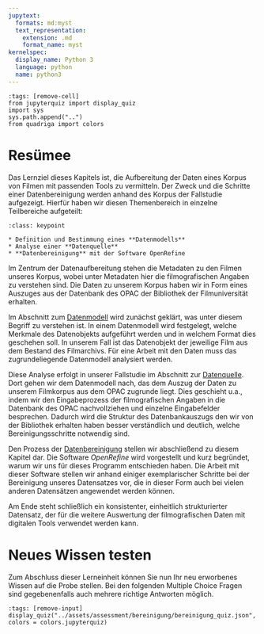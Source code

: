 ```yaml
---
jupytext:
  formats: md:myst
  text_representation:
    extension: .md
    format_name: myst
kernelspec:
  display_name: Python 3
  language: python
  name: python3
---
```

```{code-cell} ipython3
:tags: [remove-cell]
from jupyterquiz import display_quiz
import sys
sys.path.append("..")
from quadriga import colors
```

# Resümee
Das Lernziel dieses Kapitels ist, die Aufbereitung der Daten eines Korpus von Filmen mit passenden Tools zu vermitteln. Der Zweck und die Schritte einer Datenbereinigung werden anhand des Korpus der Fallstudie aufgezeigt. Hierfür haben wir diesen Themenbereich in einzelne Teilbereiche aufgeteilt:

```{admonition} Teilbereiche des Kapitels
:class: keypoint

* Definition und Bestimmung eines **Datenmodells**
* Analyse einer **Datenquelle**
* **Datenbereinigung** mit der Software OpenRefine

```

Im Zentrum der Datenaufbereitung stehen die Metadaten zu den Filmen unseres Korpus, wobei unter Metadaten hier die filmografischen Angaben zu verstehen sind. Die Daten zu unserem Korpus haben wir in Form eines Auszuges aus der Datenbank des OPAC der Bibliothek der Filmuniversität erhalten.

Im Abschnitt zum [Datenmodell](./modell.md) wird zunächst geklärt, was unter diesem Begriff zu verstehen ist. In einem Datenmodell wird festgelegt, welche Merkmale des Datenobjekts aufgeführt werden und in welchem Format dies geschehen soll. In unserem Fall ist das Datenobjekt der jeweilige Film aus dem Bestand des Filmarchivs. Für eine Arbeit mit den Daten muss das zugrundeliegende Datenmodell analysiert werden.

Diese Analyse erfolgt in unserer Fallstudie im Abschnitt zur [Datenquelle](./datenquelle.md). Dort gehen wir dem Datenmodell nach, das dem Auszug der Daten zu unserem Filmkorpus aus dem OPAC zugrunde liegt. Dies geschieht u.a., indem wir den Eingabeprozess der filmografischen Angaben in die Datenbank des OPAC nachvollziehen und einzelne Eingabefelder besprechen. Dadurch wird die Struktur des Datenbankauszugs den wir von der Bibliothek erhalten haben besser verständlich und deutlich, welche Bereinigungsschritte notwendig sind.

Den Prozess der [Datenbereinigung](./openRefine/0_datenbereinigung.md) stellen wir abschließend zu diesem Kapitel dar. Die Software *OpenRefine* wird vorgestellt und kurz begründet, warum wir uns für dieses Programm entschieden haben. Die Arbeit mit dieser Software stellen wir anhand einiger exemplarischer Schritte bei der Bereinigung unseres Datensatzes vor, die in dieser Form auch bei vielen anderen Datensätzen angewendet werden können.

Am Ende steht schließlich ein konsistenter, einheitlich strukturierter Datensatz, der für die weitere Auswertung der filmografischen Daten mit digitalen Tools verwendet werden kann. 


# Neues Wissen testen
Zum Abschluss dieser Lerneinheit können Sie nun Ihr neu erworbenes Wissen auf die Probe stellen. Bei den folgenden Multiple Choice Fragen sind gegebenenfalls auch mehrere richtige Antworten möglich. 

```{code-cell} ipython3
:tags: [remove-input]
display_quiz("../assets/assessment/bereinigung/bereinigung_quiz.json", colors = colors.jupyterquiz)
```